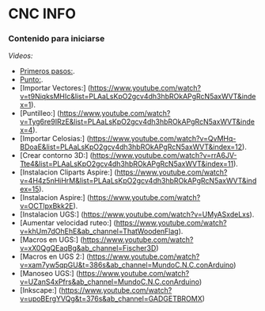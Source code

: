 CNC INFO
==========================
### Contenido para iniciarse ###

*Videos:*
  - [Primeros pasos:]([https://pages.github.com/](https://www.youtube.com/watch?v=hU4sUAviO_c&list=PLAaLsKpO2gcv4dh3hbROkAPgRcN5axWVT&index=3)).
  - [Punto:](https://www.youtube.com/watch?v=DpQrmG4Myzg&list=PLAaLsKpO2gcv4dh3hbROkAPgRcN5axWVT&index=2).
  - [Importar Vectores:] (https://www.youtube.com/watch?v=t9NiqksMHIc&list=PLAaLsKpO2gcv4dh3hbROkAPgRcN5axWVT&index=1).
  - [Puntilleo:] (https://www.youtube.com/watch?v=Tyg6re9IRzE&list=PLAaLsKpO2gcv4dh3hbROkAPgRcN5axWVT&index=4).
  - [Importar Celosias:] (https://www.youtube.com/watch?v=QvMHq-BDoaE&list=PLAaLsKpO2gcv4dh3hbROkAPgRcN5axWVT&index=12).
  - [Crear contorno 3D:] (https://www.youtube.com/watch?v=rrA6JV-Tte4&list=PLAaLsKpO2gcv4dh3hbROkAPgRcN5axWVT&index=11).
  - [Instalacion Cliparts Aspire:] (https://www.youtube.com/watch?v=4H4z5nHiHrM&list=PLAaLsKpO2gcv4dh3hbROkAPgRcN5axWVT&index=15).
  - [Instalacion Aspire:] (https://www.youtube.com/watch?v=OCTlpxBkk2E).
  - [Instalacion UGS:] (https://www.youtube.com/watch?v=UMyASxdeLxs).
  - [Aumentar velocidad ruteo:] (https://www.youtube.com/watch?v=khUm7dOhEhE&ab_channel=ThatWoodenFlag).
  - [Macros en UGS:] (https://www.youtube.com/watch?v=xX0QgQEaqBg&ab_channel=Fischer3D)
  - [Macros en UGS 2:] (https://www.youtube.com/watch?v=xam7yw5qpGU&t=386s&ab_channel=MundoC.N.C.conArduino)
  - [Manoseo UGS:] (https://www.youtube.com/watch?v=UZanS4xPfrs&ab_channel=MundoC.N.C.conArduino)
  - [Inkscape:] (https://www.youtube.com/watch?v=upoBErgYVQg&t=376s&ab_channel=GADGETBROMX)

